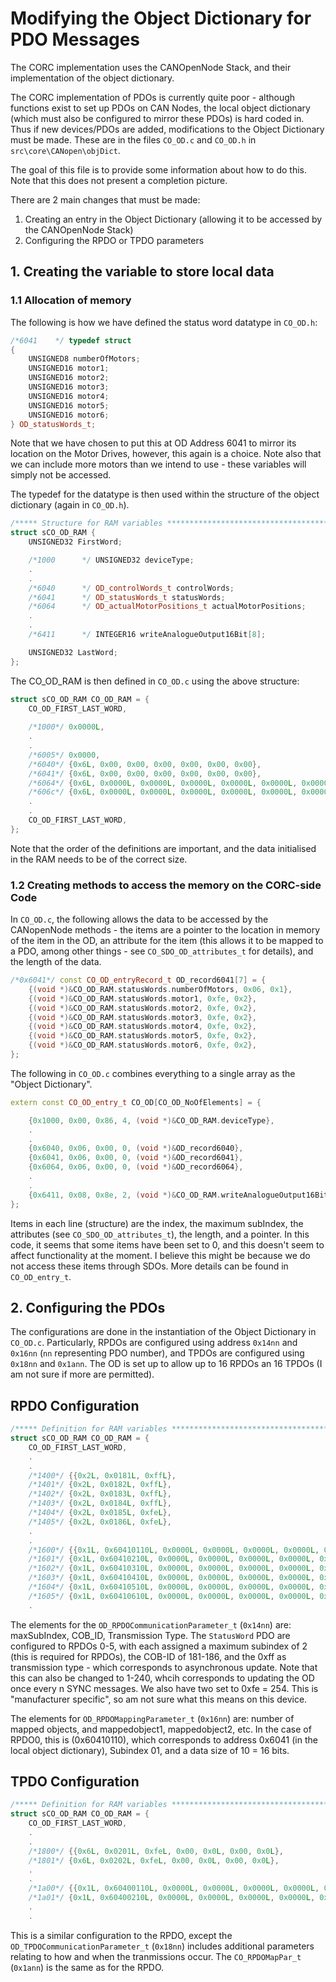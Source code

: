 # Modifying the Object Dictionary for PDO Messages

The CORC implementation uses the CANOpenNode Stack, and their implementation of the object dictionary. 

The CORC implementation of PDOs is currently quite poor - although functions exist to set up PDOs on CAN Nodes, the local object dictionary (which must also be configured to mirror these PDOs) is hard coded in. Thus if new devices/PDOs are added, modifications to the Object Dictionary must be made. These are in the files `CO_OD.c` and `CO_OD.h` in `src\core\CANopen\objDict`. 

The goal of this file is to provide some information about how to do this. Note that this does not present a completion picture. 

There are 2 main changes that must be made:

1. Creating an entry in the Object Dictionary (allowing it to be accessed by the CANOpenNode Stack)
2. Configuring the RPDO or TPDO parameters


## 1. Creating the variable to store local data

### 1.1 Allocation of memory

The following is how we have defined the status word datatype in `CO_OD.h`:
```C++
/*6041    */ typedef struct
{
    UNSIGNED8 numberOfMotors;
    UNSIGNED16 motor1;
    UNSIGNED16 motor2;
    UNSIGNED16 motor3;
    UNSIGNED16 motor4;
    UNSIGNED16 motor5;
    UNSIGNED16 motor6;
} OD_statusWords_t;
```

Note that we have chosen to put this at OD Address 6041 to mirror its location on the Motor Drives, however, this again is a choice. Note also that we can include more motors than we intend to use - these variables will simply not be accessed. 

The typedef for the datatype is then used within the structure of the object dictionary (again in `CO_OD.h`). 
```C++
/***** Structure for RAM variables ********************************************/
struct sCO_OD_RAM {
    UNSIGNED32 FirstWord;

    /*1000      */ UNSIGNED32 deviceType;
    .
    .
    /*6040      */ OD_controlWords_t controlWords;
    /*6041      */ OD_statusWords_t statusWords;
    /*6064      */ OD_actualMotorPositions_t actualMotorPositions;
    .
    .
    /*6411      */ INTEGER16 writeAnalogueOutput16Bit[8];

    UNSIGNED32 LastWord;
};
```

The CO_OD_RAM is then defined in `CO_OD.c` using the above structure:
```C++
struct sCO_OD_RAM CO_OD_RAM = {
    CO_OD_FIRST_LAST_WORD,
    
    /*1000*/ 0x0000L,
    .
    .
    /*6005*/ 0x0000,
    /*6040*/ {0x6L, 0x00, 0x00, 0x00, 0x00, 0x00, 0x00},
    /*6041*/ {0x6L, 0x00, 0x00, 0x00, 0x00, 0x00, 0x00},
    /*6064*/ {0x6L, 0x0000L, 0x0000L, 0x0000L, 0x0000L, 0x0000L, 0x0000L},
    /*606c*/ {0x6L, 0x0000L, 0x0000L, 0x0000L, 0x0000L, 0x0000L, 0x0000L},
    .
    .
    CO_OD_FIRST_LAST_WORD,
};
```
Note that the order of the definitions are important, and the data initialised in the RAM needs to be of the correct size. 

### 1.2 Creating methods to access the memory on the CORC-side Code
In `CO_OD.c`, the following allows the data to be accessed by the CANopenNode methods - the items are a pointer to the location in memory of the item in the OD, an attribute for the item (this allows it to be mapped to a PDO, among other things - see `CO_SDO_OD_attributes_t` for details), and the length of the data. 
```C++
/*0x6041*/ const CO_OD_entryRecord_t OD_record6041[7] = {
    {(void *)&CO_OD_RAM.statusWords.numberOfMotors, 0x06, 0x1},
    {(void *)&CO_OD_RAM.statusWords.motor1, 0xfe, 0x2},
    {(void *)&CO_OD_RAM.statusWords.motor2, 0xfe, 0x2},
    {(void *)&CO_OD_RAM.statusWords.motor3, 0xfe, 0x2},
    {(void *)&CO_OD_RAM.statusWords.motor4, 0xfe, 0x2},
    {(void *)&CO_OD_RAM.statusWords.motor5, 0xfe, 0x2},
    {(void *)&CO_OD_RAM.statusWords.motor6, 0xfe, 0x2},
};
```

The following in `CO_OD.c` combines everything to a single array as the "Object Dictionary". 
```C++
extern const CO_OD_entry_t CO_OD[CO_OD_NoOfElements] = {

    {0x1000, 0x00, 0x86, 4, (void *)&CO_OD_RAM.deviceType},
    .
    .
    {0x6040, 0x06, 0x00, 0, (void *)&OD_record6040},
    {0x6041, 0x06, 0x00, 0, (void *)&OD_record6041},
    {0x6064, 0x06, 0x00, 0, (void *)&OD_record6064},
    .
    .
    {0x6411, 0x08, 0x8e, 2, (void *)&CO_OD_RAM.writeAnalogueOutput16Bit[0]},
};
```
Items in each line (structure) are the index, the maximum subIndex, the attributes (see `CO_SDO_OD_attributes_t`), the length, and a pointer. In this code, it seems that some items have been set to 0, and this doesn't seem to affect functionality at the moment. I believe this might be because we do not access these items through SDOs. More details can be found in `CO_OD_entry_t`. 


## 2. Configuring the PDOs

The configurations are done in the instantiation of the Object Dictionary in `CO_OD.c`. Particularly, RPDOs are configured using address `0x14nn` and `0x16nn` (`nn` representing PDO number), and TPDOs are configured using `0x18nn` and `0x1ann`. The OD is set up to allow up to 16 RPDOs an 16 TPDOs (I am not sure if more are permitted).  


## RPDO Configuration

```C++
/***** Definition for RAM variables ********************************************/
struct sCO_OD_RAM CO_OD_RAM = {
    CO_OD_FIRST_LAST_WORD,
    .
    .
    /*1400*/ {{0x2L, 0x0181L, 0xffL},
    /*1401*/ {0x2L, 0x0182L, 0xffL},
    /*1402*/ {0x2L, 0x0183L, 0xffL},
    /*1403*/ {0x2L, 0x0184L, 0xffL},
    /*1404*/ {0x2L, 0x0185L, 0xfeL},
    /*1405*/ {0x2L, 0x0186L, 0xfeL},
    .
    .
    /*1600*/ {{0x1L, 0x60410110L, 0x0000L, 0x0000L, 0x0000L, 0x0000L, 0x0000L, 0x0000L, 0x0000L},
    /*1601*/ {0x1L, 0x60410210L, 0x0000L, 0x0000L, 0x0000L, 0x0000L, 0x0000L, 0x0000L, 0x0000L},
    /*1602*/ {0x1L, 0x60410310L, 0x0000L, 0x0000L, 0x0000L, 0x0000L, 0x0000L, 0x0000L, 0x0000L},
    /*1603*/ {0x1L, 0x60410410L, 0x0000L, 0x0000L, 0x0000L, 0x0000L, 0x0000L, 0x0000L, 0x0000L},
    /*1604*/ {0x1L, 0x60410510L, 0x0000L, 0x0000L, 0x0000L, 0x0000L, 0x0000L, 0x0000L, 0x0000L},
    /*1605*/ {0x1L, 0x60410610L, 0x0000L, 0x0000L, 0x0000L, 0x0000L, 0x0000L, 0x0000L, 0x0000L},
    .
```

The elements for the `OD_RPDOCommunicationParameter_t` (`0x14nn`) are: maxSubIndex, COB_ID, Transmission Type. The `StatusWord` PDO are configured to RPDOs 0-5, with each assigned a maximum subindex of 2 (this is required for RPDOs), the COB-ID of 181-186, and the 0xff as transmission type - which corresponds to asynchronous update. Note that this can also be changed to 1-240, whcih corresponds to updating the OD once every n SYNC messages. We also have two set to 0xfe = 254. This is "manufacturer specific", so am not sure what this means on this device. 

The elements for `OD_RPDOMappingParameter_t` (`0x16nn`) are: number of mapped objects, and mappedobject1, mappedobject2, etc. In the case of RPDO0, this is (0x60410110), which corresponds to address 0x6041 (in the local object dictionary), Subindex 01, and a data size of 10 = 16 bits.

## TPDO Configuration


```C++
/***** Definition for RAM variables ********************************************/
struct sCO_OD_RAM CO_OD_RAM = {
    CO_OD_FIRST_LAST_WORD,
    .
    .
    /*1800*/ {{0x6L, 0x0201L, 0xfeL, 0x00, 0x0L, 0x00, 0x0L},
    /*1801*/ {0x6L, 0x0202L, 0xfeL, 0x00, 0x0L, 0x00, 0x0L},
    .
    .
    /*1a00*/ {{0x1L, 0x60400110L, 0x0000L, 0x0000L, 0x0000L, 0x0000L, 0x0000L, 0x0000L, 0x0000L},
    /*1a01*/ {0x1L, 0x60400210L, 0x0000L, 0x0000L, 0x0000L, 0x0000L, 0x0000L, 0x0000L, 0x0000L},
    .
    .

```
This is a similar configuration to the RPDO, except the `OD_TPDOCommunicationParameter_t` (`0x18nn`) includes additional parameters relating to how and when the tranmissions occur. The `CO_RPDOMapPar_t` (`0x1ann`) is the same as for the RPDO. 